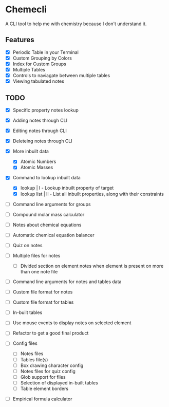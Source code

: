 # Chemecli
A CLI tool to help me with chemistry because I don't understand it.

## Features
- [x] Periodic Table in your Terminal
- [x] Custom Grouping by Colors
- [x] Index for Custom Groups
- [x] Multiple Tables
- [x] Controls to naviagate between multiple tables
- [x] Viewing tabulated notes

## TODO
- [x] Specific property notes lookup
- [x] Adding notes through CLI
- [x] Editing notes through CLI
- [x] Deleteing notes through CLI
- [x] More inbuilt data
    - [x] Atomic Numbers
    - [x] Atomic Masses
- [x] Command to lookup inbuilt data
    - [x] lookup | l <target> <property> - Lookup inbuilt property of target 
    - [x] lookup list | ll - List all inbuilt properties, along with their constraints
- [ ] Command line arguments for groups
- [ ] Compound molar mass calculator
- [ ] Notes about chemical equations 
- [ ] Automatic chemical equation balancer
- [ ] Quiz on notes
- [ ] Multiple files for notes
    - [ ] Divided section on element notes when element is present on more than one note file
- [ ] Command line arguments for notes and tables data
- [ ] Custom file format for notes
- [ ] Custom file format for tables
- [ ] In-built tables
- [ ] Use mouse events to display notes on selected element
- [ ] Refactor to get a good final product
- [ ] Config files
    - [ ] Notes files
    - [ ] Tables file(s)
    - [ ] Box drawing character config
    - [ ] Notes files for quiz config
    - [ ] Glob support for files
    - [ ] Selection of displayed in-built tables
    - [ ] Table element borders
- [ ] Empirical formula calculator

